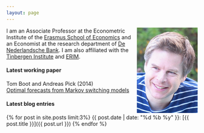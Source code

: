 ```yaml
---
layout: page
---  
```


<img src="/pics/And.png" style="float:right;margin:0 0px 0px 10px">

I am an Associate Professor at the Econometric Institute of the [Erasmus School of Economics](http://www.eur.nl/ese) and an Economist at the research department of [De Nederlandsche Bank](http://www.dnb.nl). I am also affiliated with the [Tinbergen Institute](http://www.tinbergen.nl) and [ERIM](http://www.erim.eur.nl).

#### Latest working paper

Tom Boot and Andreas Pick  (2014)  
[Optimal forecasts from Markov switching models](/papers/Boot_Pick_31Oct2014.pdf)
       
#### Latest blog entries

 {% for post in site.posts limit:3%}
 {{ post.date | date: "%d %b %y" }}:
 [{{ post.title }}]({{ post.url }})
 {% endfor %}
